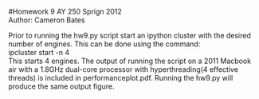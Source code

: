 #Homework 9 AY 250 Sprign 2012  
Author: Cameron Bates

Prior to running the hw9.py script start an ipython cluster with the desired
number of engines. This can be done using the command:  
ipcluster start -n 4  
This starts 4 engines. The output of running the script on a 2011 Macbook air
with a 1.8GHz dual-core processor with hyperthreading(4 effective threads) is
included in performanceplot.pdf. Running the hw9.py will produce the same 
output figure.
